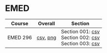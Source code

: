 # EMED

| Course | Overall | Section |
| ------ | ------- | ------- |
| EMED 296 | [csv](https://github.com/UCSD-Historical-Enrollment-Data/2025Spring/blob/main/overall/EMED%20296.csv), [png](https://raw.githubusercontent.com/UCSD-Historical-Enrollment-Data/2025Spring/main/plot_overall/EMED%20296.png) | Section 001: [csv](https://github.com/UCSD-Historical-Enrollment-Data/2025Spring/blob/main/section/EMED%20296_001.csv)<br>Section 002: [csv](https://github.com/UCSD-Historical-Enrollment-Data/2025Spring/blob/main/section/EMED%20296_002.csv)<br>Section 003: [csv](https://github.com/UCSD-Historical-Enrollment-Data/2025Spring/blob/main/section/EMED%20296_003.csv) |
